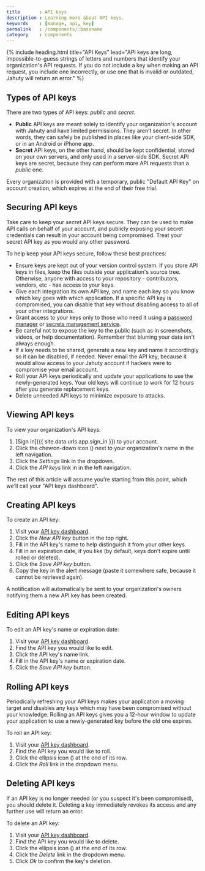 ```yaml
---
title       : API keys
description : Learning more about API keys.
keywords    : [manage, api, key]
permalink   : /components/:basename
category    : components
---
```

{% include heading.html title="API Keys" lead="API keys are long, impossible-to-guess strings of letters and numbers that identify your organization's API requests. If you do not include a key when making an API request, you include one incorrectly, or use one that is invalid or outdated, Jahuty will return an error." %}

## Types of API keys

There are two types of API keys: _public_ and _secret_.

* **Public** API keys are meant solely to identify your organization's account with Jahuty and have limited permissions. They aren’t secret. In other words, they can safely be published in places like your client-side SDK, or in an Android or iPhone app.
* **Secret** API keys, on the other hand, should be kept confidential, stored on your own servers, and only used in a server-side SDK. Secret API keys are secret, because they can perform more API requests than a _public_ one.

Every organization is provided with a temporary, public "Default API Key" on account creation, which expires at the end of their free trial.

## Securing API keys

Take care to keep your _secret_ API keys secure. They can be used to make API calls on behalf of your account, and publicly exposing your secret credentials can result in your account being compromised. Treat your secret API key as you would any other password.

To help keep your API keys secure, follow these best practices:

* Ensure keys are kept out of your version control system. If you store API keys in files, keep the files outside your application's source tree. Otherwise, anyone with access to your repository - contributors, vendors, etc -  has access to your keys.
* Give each integration its own API key, and name each key so you know which key goes with which application. If a specific API key is compromised, you can disable that key without disabling access to all of your other integrations.
* Grant access to your keys only to those who need it using a [password manager](https://en.wikipedia.org/wiki/List_of_password_managers) or [secrets management service](https://en.wikipedia.org/wiki/Key_management#Non-KMIP-compliant_key_management).
* Be careful not to expose the key to the public (such as in screenshots, videos, or help documentation). Remember that blurring your data isn't always enough.
* If a key needs to be shared, generate a new key and name it accordingly so it can be disabled, if needed. Never email the API key, because it would allow access to your Jahuty account if hackers were to compromise your email account.
* Roll your API keys periodically and update your applications to use the newly-generated keys. Your old keys will continue to work for 12 hours after you generate replacement keys.
* Delete unneeded API keys to minimize exposure to attacks.

## Viewing API keys

To view your organization's API keys:

1. [Sign in]({{ site.data.urls.app.sign_in }}) to your account.
1. Click the chevron-down icon (<i class="fa fa-chevron-down"></i>) next to your organization's name in the left navigation.
1. Click the _Settings_ link in the dropdown.
1. Click the _API keys_ link in in the left navigation.

The rest of this article will assume you're starting from this point, which we'll call your "API keys dashboard".

## Creating API keys

To create an API key:

1. Visit your [API key dashboard](#viewing-api-keys).
1. Click the _New API key_ button in the top right.
1. Fill in the API key's name to help distinguish it from your other keys.
1. Fill in an expiration date, if you like (by default, keys don't expire until rolled or deleted).
1. Click the _Save API key_ button.
1. Copy the key in the alert message (paste it somewhere safe, because it cannot be retrieved again).

A notification will automatically be sent to your organization's owners notifying them a new API key has been created.

## Editing API keys

To edit an API key's name or expiration date:

1. Visit your [API key dashboard](#viewing-api-keys).
1. Find the API key you would like to edit.
1. Click the API key's name link.
1. Fill in the API key's name or expiration date.
1. Click the _Save API key_ button.

## Rolling API keys

Periodically refreshing your API keys makes your application a moving target and disables any keys which may have been compromised without your knowledge. Rolling an API keys gives you a 12-hour window to update your application to use a newly-generated key before the old one expires.

To roll an API key:

1. Visit your [API key dashboard](#viewing-api-keys).
1. Find the API key you would like to roll.
1. Click the ellipsis icon (<i class="fa fa-ellipsis-h"></i>) at the end of its row.
1. Click the _Roll_ link in the dropdown menu.

## Deleting API keys

If an API key is no longer needed (or you suspect it's been compromised), you should delete it. Deleting a key immediately revokes its access and any further use will return an error.

To delete an API key:

1. Visit your [API key dashboard](#viewing-api-keys).
1. Find the API key you would like to delete.
1. Click the ellipsis icon (<i class="fa fa-ellipsis-h"></i>) at the end of its row.
1. Click the _Delete_ link in the dropdown menu.
1. Click _Ok_ to confirm the key's deletion.
